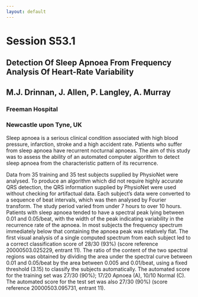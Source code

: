 ```yaml
---
layout: default
---
```


# Session S53.1

## Detection Of Sleep Apnoea From Frequency Analysis Of Heart-Rate Variability
## M.J. Drinnan, J. Allen, P. Langley, A. Murray

### Freeman Hospital
### Newcastle upon Tyne, UK

Sleep apnoea is a serious clinical condition associated with high
blood pressure, infarction, stroke and a high accident rate. Patients
who suffer from sleep apnoea have recurrent nocturnal apnoeas. The aim
of this study was to assess the ability of an automated computer
algorithm to detect sleep apnoea from the characteristic pattern of
its recurrence.

Data from 35 training and 35 test subjects supplied by PhysioNet were
analysed. To produce an algorithm which did not require highly
accurate QRS detection, the QRS information supplied by PhysioNet were
used without checking for artifactual data. Each subject’s data were
converted to a sequence of beat intervals, which was then analysed by
Fourier transform. The study period varied from under 7 hours to over
10 hours. Patients with sleep apnoea tended to have a spectral peak
lying between 0.01 and 0.05/beat, with the width of the peak
indicating variability in the recurrence rate of the apnoea. In most
subjects the frequency spectrum immediately below that containing the
apnoea peak was relatively flat. The first visual analysis of a single
computed spectrum from each subject led to a correct classification
score of 28/30 (93%) (score reference 20000503.025229, entrant 11).
The ratio of the content of the two spectral regions was obtained by
dividing the area under the spectral curve between 0.01 and 0.05/beat
by the area between 0.005 and 0.01/beat, using a fixed threshold
(3.15) to classify the subjects automatically. The automated score for
the training set was 27/30 (90%); 17/20 Apnoea (A), 10/10 Normal (C).
The automated score for the test set was also 27/30 (90%) (score
reference 20000503.095731, entrant 11).
